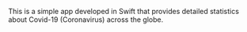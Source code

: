 This is a simple app developed in Swift that provides detailed statistics about Covid-19 (Coronavirus) across the globe.
